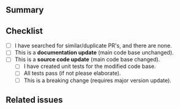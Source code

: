 ## Summary
<!-- A brief summary of the PR -->

## Checklist
<!-- [ ] = no, [x] = yes -->

 - [ ] I have searched for similar/duplicate PR's, and there are none.
 - [ ] This is a **documentation update** (main code base unchanged).
 - [ ] This is a **source code update** (main code base changed).
   - [ ] I have created unit tests for the modified code base.
   - [ ] All tests pass (if not please elaborate).
   - [ ] This is a breaking change (requires major version update).

## Related issues
<!-- Any issues this PR addresses. When listing the issues, please follow the example format below, making a list with the issues. -->
<!-- - Closes #issue-num  -->
